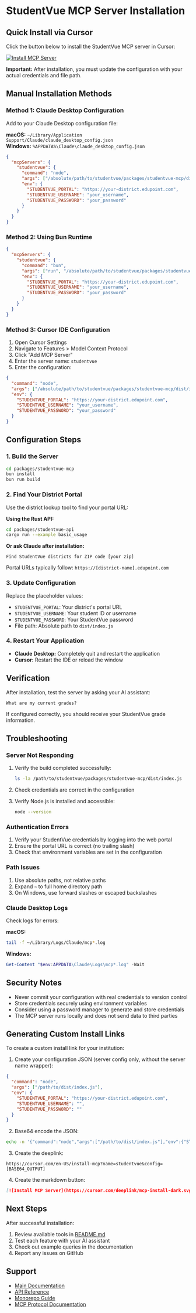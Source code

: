 # StudentVue MCP Server Installation

## Quick Install via Cursor

Click the button below to install the StudentVue MCP server in Cursor:

[![Install MCP Server](https://cursor.com/deeplink/mcp-install-dark.svg)](https://cursor.com/en-US/install-mcp?name=studentvue&config=eyJjb21tYW5kIjoibm9kZSIsImFyZ3MiOlsiL3BhdGgvdG8vc3R1ZGVudHZ1ZS9wYWNrYWdlcy9zdHVkZW50dnVlLW1jcC9kaXN0L2luZGV4LmpzIl0sImVudiI6eyJTVFVERU5UVlVFX1BPUlRBTCI6Imh0dHBzOi8veW91ci1kaXN0cmljdC5lZHVwb2ludC5jb20iLCJTVFVERU5UVlVFX1VTRVJOQU1FIjoieW91cl91c2VybmFtZSIsIlNUVURFTlRWVUVfUEFTU1dPUkQiOiJ5b3VyX3Bhc3N3b3JkIn19)

**Important:** After installation, you must update the configuration with your actual credentials and file path.

## Manual Installation Methods

### Method 1: Claude Desktop Configuration

Add to your Claude Desktop configuration file:

**macOS:** `~/Library/Application Support/Claude/claude_desktop_config.json`  
**Windows:** `%APPDATA%\Claude\claude_desktop_config.json`

```json
{
  "mcpServers": {
    "studentvue": {
      "command": "node",
      "args": ["/absolute/path/to/studentvue/packages/studentvue-mcp/dist/index.js"],
      "env": {
        "STUDENTVUE_PORTAL": "https://your-district.edupoint.com",
        "STUDENTVUE_USERNAME": "your_username",
        "STUDENTVUE_PASSWORD": "your_password"
      }
    }
  }
}
```

### Method 2: Using Bun Runtime

```json
{
  "mcpServers": {
    "studentvue": {
      "command": "bun",
      "args": ["run", "/absolute/path/to/studentvue/packages/studentvue-mcp/src/index.ts"],
      "env": {
        "STUDENTVUE_PORTAL": "https://your-district.edupoint.com",
        "STUDENTVUE_USERNAME": "your_username",
        "STUDENTVUE_PASSWORD": "your_password"
      }
    }
  }
}
```

### Method 3: Cursor IDE Configuration

1. Open Cursor Settings
2. Navigate to Features > Model Context Protocol
3. Click "Add MCP Server"
4. Enter the server name: `studentvue`
5. Enter the configuration:

```json
{
  "command": "node",
  "args": ["/absolute/path/to/studentvue/packages/studentvue-mcp/dist/index.js"],
  "env": {
    "STUDENTVUE_PORTAL": "https://your-district.edupoint.com",
    "STUDENTVUE_USERNAME": "your_username",
    "STUDENTVUE_PASSWORD": "your_password"
  }
}
```

## Configuration Steps

### 1. Build the Server

```bash
cd packages/studentvue-mcp
bun install
bun run build
```

### 2. Find Your District Portal

Use the district lookup tool to find your portal URL:

**Using the Rust API:**
```bash
cd packages/studentvue-api
cargo run --example basic_usage
```

**Or ask Claude after installation:**
```
Find StudentVue districts for ZIP code [your zip]
```

Portal URLs typically follow: `https://[district-name].edupoint.com`

### 3. Update Configuration

Replace the placeholder values:
- `STUDENTVUE_PORTAL`: Your district's portal URL
- `STUDENTVUE_USERNAME`: Your student ID or username
- `STUDENTVUE_PASSWORD`: Your StudentVue password
- File path: Absolute path to `dist/index.js`

### 4. Restart Your Application

- **Claude Desktop:** Completely quit and restart the application
- **Cursor:** Restart the IDE or reload the window

## Verification

After installation, test the server by asking your AI assistant:

```
What are my current grades?
```

If configured correctly, you should receive your StudentVue grade information.

## Troubleshooting

### Server Not Responding

1. Verify the build completed successfully:
   ```bash
   ls -la /path/to/studentvue/packages/studentvue-mcp/dist/index.js
   ```

2. Check credentials are correct in the configuration

3. Verify Node.js is installed and accessible:
   ```bash
   node --version
   ```

### Authentication Errors

1. Verify your StudentVue credentials by logging into the web portal
2. Ensure the portal URL is correct (no trailing slash)
3. Check that environment variables are set in the configuration

### Path Issues

1. Use absolute paths, not relative paths
2. Expand `~` to full home directory path
3. On Windows, use forward slashes or escaped backslashes

### Claude Desktop Logs

Check logs for errors:

**macOS:**
```bash
tail -f ~/Library/Logs/Claude/mcp*.log
```

**Windows:**
```powershell
Get-Content "$env:APPDATA\Claude\Logs\mcp*.log" -Wait
```

## Security Notes

- Never commit your configuration with real credentials to version control
- Store credentials securely using environment variables
- Consider using a password manager to generate and store credentials
- The MCP server runs locally and does not send data to third parties

## Generating Custom Install Links

To create a custom install link for your institution:

1. Create your configuration JSON (server config only, without the server name wrapper):
```json
{
  "command": "node",
  "args": ["/path/to/dist/index.js"],
  "env": {
    "STUDENTVUE_PORTAL": "https://your-district.edupoint.com",
    "STUDENTVUE_USERNAME": "",
    "STUDENTVUE_PASSWORD": ""
  }
}
```

2. Base64 encode the JSON:
```bash
echo -n '{"command":"node","args":["/path/to/dist/index.js"],"env":{"STUDENTVUE_PORTAL":"https://your-district.edupoint.com","STUDENTVUE_USERNAME":"","STUDENTVUE_PASSWORD":""}}' | base64
```

3. Create the deeplink:
```
https://cursor.com/en-US/install-mcp?name=studentvue&config=[BASE64_OUTPUT]
```

4. Create the markdown button:
```markdown
[![Install MCP Server](https://cursor.com/deeplink/mcp-install-dark.svg)](https://cursor.com/en-US/install-mcp?name=studentvue&config=[BASE64_OUTPUT])
```

## Next Steps

After successful installation:

1. Review available tools in [README.md](./README.md)
2. Test each feature with your AI assistant
3. Check out example queries in the documentation
4. Report any issues on GitHub

## Support

- [Main Documentation](./README.md)
- [API Reference](../studentvue-api/README.md)
- [Monorepo Guide](../../docs/MONOREPO_GUIDE.md)
- [MCP Protocol Documentation](https://modelcontextprotocol.io/)

